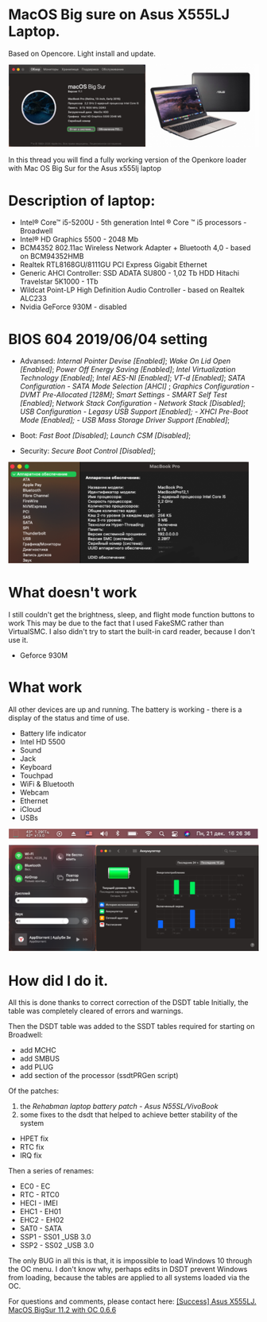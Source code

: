 # MacOS Big sure on Asus X555LJ Laptop.
Based on Opencore.
Light install and update.

![alt text](https://github.com/Vejtarn/Screenshots/blob/master/Asus%20x555lj/Снимок%20экрана%202020-12-21%20в%2017.29.38.png?raw=true)

In this thread you will find a fully working version of the Openkore loader with Mac OS Big Sur  for the Asus x555lj laptop

# Description of laptop:
- Intel® Core™ i5-5200U - 5th generation Intel ® Core ™ i5 processors - Broadwell
- Intel® HD Graphics 5500 - 2048 Mb
- BCM4352 802.11ac Wireless Network Adapter + Bluetooth 4,0 - based on BCM94352HMB
- Realtek RTL8168GU/8111GU PCI Express Gigabit Ethernet
- Generic AHCI Controller: SSD ADATA SU800 - 1,02 Tb
                           HDD Hitachi Travelstar 5K1000 - 1Tb
- Wildcat Point-LP High Definition Audio Controller - based on Realtek ALC233
- Nvidia GeForce 930M - disabled

# BIOS 604 2019/06/04 setting
- Advansed:
_Internal Pointer Devise [Enabled]_;
_Wake On Lid Open [Enabled]_;
_Power Off Energy Saving [Enabled]_;
_Intel Virtualization Technology [Enabled]_;
_Intel AES-NI [Enabled]_;
_VT-d [Enabled]_;
_SATA Configuration - SATA Mode Selection [AHCI]_ ;
_Graphics Configuration - DVMT Pre-Allocated [128M]_;
_Smart Settings - SMART Self Test [Enabled]_;
_Network Stack Configuration - Network Stack [Disabled]_; 
_USB Configuration - Legasy USB Support [Enabled];
                   - XHCI Pre-Boot Mode [Enabled];
                   - USB Mass Storage Driver Support [Enabled]_;
- Boot:
_Fast Boot [Disabled]_;
_Launch CSM [Disabled]_;

- Security:
_Secure Boot Control [Disabled]_;

![alt text](https://github.com/Vejtarn/Screenshots/blob/master/Asus%20x555lj/Снимок%20экрана%202020-12-21%20в%2017.30.13.png?raw=true)

# What doesn't work
I still couldn't get the brightness, sleep, and flight mode function buttons to work
This may be due to the fact that I used FakeSMC rather than VirtualSMC.
I also didn't try to start the built-in card reader, because I don't use it.
- Geforce 930M

# What work
All other devices are up and running. The battery is working - there is a display of the status and time of use.
- Battery life indicator
- Intel HD 5500
- Sound
- Jack
- Keyboard
- Touchpad
- WiFi & Bluetooth
- Webcam
- Ethernet
- iCloud
- USBs

![alt text](https://github.com/Vejtarn/Screenshots/blob/master/Asus%20x555lj/Снимок%20экрана%202020-12-21%20в%2017.29.54.png?raw=true)

# How did I do it.
All this is done thanks to correct correction of the DSDT table
Initially, the table was completely cleared of errors and warnings. 

Then the DSDT table was added to the SSDT tables required for starting on Broadwell:
- add MCHC
- add SMBUS
- add PLUG
- add section of the processor (ssdtPRGen script)

Of the patches:
1. the _Rehabman laptop battery patch - Asus N55SL/VivoBook_
2. some fixes to the dsdt that helped to achieve better stability of the system
- HPET fix
- RTC fix
- IRQ fix

Then a series of renames:
- EC0 - EC
- RTC - RTC0
- HECI - IMEI
- EHC1 - EH01
- EHC2 - EH02
- SAT0 - SATA
- SSP1 - SS01 _USB 3.0
- SSP2 - SS02 _USB 3.0

The only BUG in all this is that, it is impossible to load Windows 10 through the OC menu. I don't know why, perhaps edits in DSDT prevent Windows from loading, because the tables are applied to all systems loaded via the OC.

For questions and comments, please contact here:
[[Success] Asus X555LJ. MacOS BigSur 11.2 with OC 0.6.6](https://www.tonymacx86.com/threads/success-asus-x555lj-macos-bigsur-11-1-with-oc-0-6-4.308241/)
